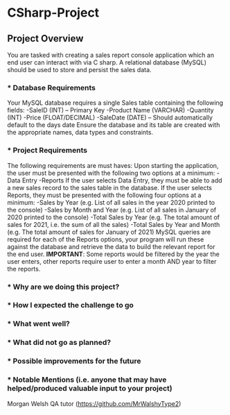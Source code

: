 # **CSharp-Project**

##	Project Overview
You are tasked with creating a sales report console application which an end user can interact with via C sharp. A relational database (MySQL) should be used to store and persist the sales data.

### * Database Requirements
Your MySQL database requires a single Sales table containing the following fields:
-SaleID (INT) – Primary Key
-Product Name (VARCHAR)
-Quantity (INT)
-Price (FLOAT/DECIMAL)
-SaleDate (DATE) – Should automatically default to the days date
Ensure the database and its table are created with the appropriate names, data types and constraints.

### * Project Requirements
The following requirements are must haves:
Upon starting the application, the user must be presented with the following two options at a minimum:
-Data Entry
-Reports
If the user selects Data Entry, they must be able to add a new sales record to the sales table in the database.
If the user selects Reports, they must be presented with the following four options at a minimum:
-Sales by Year (e.g. List of all sales in the year 2020 printed to the console)
-Sales by Month and Year (e.g. List of all sales in January of 2020 printed to the console)
-Total Sales by Year (e.g. The total amount of sales for 2021, i.e. the sum of all the sales)
-Total Sales by Year and Month (e.g. The total amount of sales for January of 2021)
MySQL queries are required for each of the Reports options, your program will run these against the database and retrieve the data to build the relevant report for the end user.
**IMPORTANT**: 	Some reports would be filtered by the year the user enters, other reports require user to enter a month AND year to filter the reports.

### * Why are we doing this project?

### * How I expected the challenge to go

### * What went well?

### * What did not go as planned?

### * Possible improvements for the future

### * Notable Mentions (i.e. anyone that may have helped/produced valuable input to your project)
Morgan Welsh QA tutor (https://github.com/MrWalshyType2)
